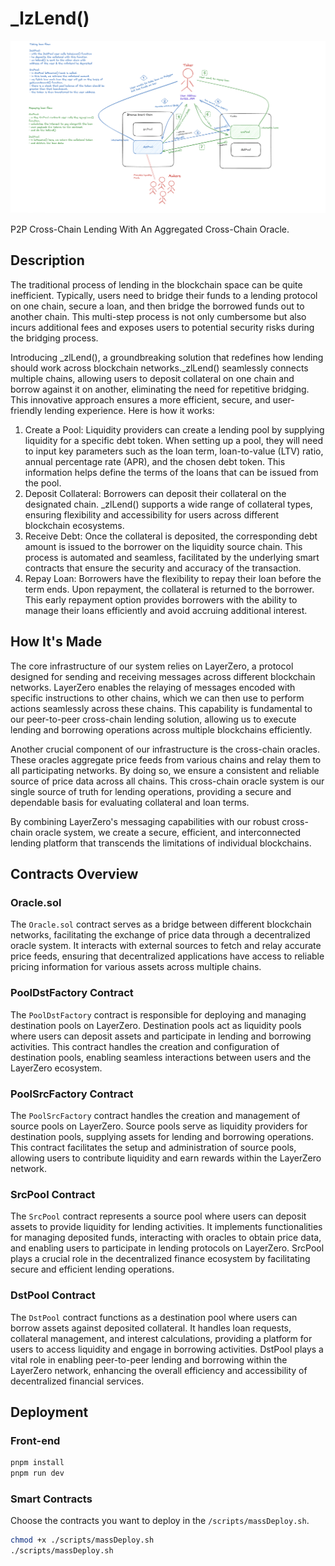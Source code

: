 # _lzLend()

![](flow_lend.png)

P2P Cross-Chain Lending With An Aggregated Cross-Chain Oracle.

## Description

The traditional process of lending in the blockchain space can be quite inefficient. Typically, users need to bridge their funds to a lending protocol on one chain, secure a loan, and then bridge the borrowed funds out to another chain. This multi-step process is not only cumbersome but also incurs additional fees and exposes users to potential security risks during the bridging process.

Introducing _zlLend(), a groundbreaking solution that redefines how lending should work across blockchain networks._zlLend() seamlessly connects multiple chains, allowing users to deposit collateral on one chain and borrow against it on another, eliminating the need for repetitive bridging. This innovative approach ensures a more efficient, secure, and user-friendly lending experience. Here is how it works:

1. Create a Pool: Liquidity providers can create a lending pool by supplying liquidity for a specific debt token. When setting up a pool, they will need to input key parameters such as the loan term, loan-to-value (LTV) ratio, annual percentage rate (APR), and the chosen debt token. This information helps define the terms of the loans that can be issued from the pool.
2. Deposit Collateral: Borrowers can deposit their collateral on the designated chain. _zlLend() supports a wide range of collateral types, ensuring flexibility and accessibility for users across different blockchain ecosystems.
3. Receive Debt: Once the collateral is deposited, the corresponding debt amount is issued to the borrower on the liquidity source chain. This process is automated and seamless, facilitated by the underlying smart contracts that ensure the security and accuracy of the transaction.
4. Repay Loan: Borrowers have the flexibility to repay their loan before the term ends. Upon repayment, the collateral is returned to the borrower. This early repayment option provides borrowers with the ability to manage their loans efficiently and avoid accruing additional interest.

## How It's Made

The core infrastructure of our system relies on LayerZero, a protocol designed for sending and receiving messages across different blockchain networks. LayerZero enables the relaying of messages encoded with specific instructions to other chains, which we can then use to perform actions seamlessly across these chains. This capability is fundamental to our peer-to-peer cross-chain lending solution, allowing us to execute lending and borrowing operations across multiple blockchains efficiently.

Another crucial component of our infrastructure is the cross-chain oracles. These oracles aggregate price feeds from various chains and relay them to all participating networks. By doing so, we ensure a consistent and reliable source of price data across all chains. This cross-chain oracle system is our single source of truth for lending operations, providing a secure and dependable basis for evaluating collateral and loan terms.

By combining LayerZero's messaging capabilities with our robust cross-chain oracle system, we create a secure, efficient, and interconnected lending platform that transcends the limitations of individual blockchains.

## Contracts Overview

### Oracle.sol

The `Oracle.sol` contract serves as a bridge between different blockchain networks, facilitating the exchange of price data through a decentralized oracle system. It interacts with external sources to fetch and relay accurate price feeds, ensuring that decentralized applications have access to reliable pricing information for various assets across multiple chains.

### PoolDstFactory Contract

The `PoolDstFactory` contract is responsible for deploying and managing destination pools on LayerZero. Destination pools act as liquidity pools where users can deposit assets and participate in lending and borrowing activities. This contract handles the creation and configuration of destination pools, enabling seamless interactions between users and the LayerZero ecosystem.

### PoolSrcFactory Contract

The `PoolSrcFactory` contract handles the creation and management of source pools on LayerZero. Source pools serve as liquidity providers for destination pools, supplying assets for lending and borrowing operations. This contract facilitates the setup and administration of source pools, allowing users to contribute liquidity and earn rewards within the LayerZero network.

### SrcPool Contract

The `SrcPool` contract represents a source pool where users can deposit assets to provide liquidity for lending activities. It implements functionalities for managing deposited funds, interacting with oracles to obtain price data, and enabling users to participate in lending protocols on LayerZero. SrcPool plays a crucial role in the decentralized finance ecosystem by facilitating secure and efficient lending operations.

### DstPool Contract

The `DstPool` contract functions as a destination pool where users can borrow assets against deposited collateral. It handles loan requests, collateral management, and interest calculations, providing a platform for users to access liquidity and engage in borrowing activities. DstPool plays a vital role in enabling peer-to-peer lending and borrowing within the LayerZero network, enhancing the overall efficiency and accessibility of decentralized financial services.

## Deployment

### Front-end

```bash
pnpm install
pnpm run dev
```

### Smart Contracts

Choose the contracts you want to deploy in the `/scripts/massDeploy.sh`.

```bash
chmod +x ./scripts/massDeploy.sh
./scripts/massDeploy.sh
```
